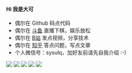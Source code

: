 #### Hi 我是大可

* 偶尔在 Github 码点代码
* 偶尔在 [斗鱼](https://www.douyu.com/9016727) 直播下棋，娱乐放松
* 偶尔在 [B站](https://space.bilibili.com/492204464) 发点视频，分享技术
* 偶尔在 [知乎](https://www.zhihu.com/people/muziqi) 答点问题，写点文章
* 个人微信号：sysulq，加好友前请先自我介绍 :-)

![](https://github-profile-summary-cards.vercel.app/api/cards/profile-details?username=hnlq715&theme=github)
![](https://github-profile-summary-cards.vercel.app/api/cards/repos-per-language?username=hnlq715&theme=github)
![](https://github-profile-summary-cards.vercel.app/api/cards/most-commit-language?username=hnlq715&theme=github)
![](https://github-profile-summary-cards.vercel.app/api/cards/stats?username=hnlq715&theme=github)
![](https://github-profile-summary-cards.vercel.app/api/cards/productive-time?username=hnlq715&theme=github)
